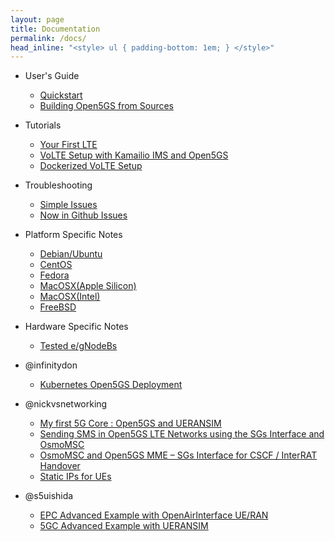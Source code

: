 ```yaml
---
layout: page
title: Documentation
permalink: /docs/
head_inline: "<style> ul { padding-bottom: 1em; } </style>"
---
```


- User's Guide
  - [Quickstart](guide/01-quickstart)
  - [Building Open5GS from Sources](guide/02-building-open5gs-from-sources)

- Tutorials
  - [Your First LTE](tutorial/01-your-first-lte)
  - [VoLTE Setup with Kamailio IMS and Open5GS](tutorial/02-VoLTE-setup)
  - [Dockerized VoLTE Setup](tutorial/03-VoLTE-dockerized)

- Troubleshooting
  - [Simple Issues](troubleshoot/01-simple-issues)
  - [Now in Github Issues](troubleshoot/02-now-in-github-issues)

- Platform Specific Notes
  - [Debian/Ubuntu](platform/01-debian-ubuntu)
  - [CentOS](platform/02-centos)
  - [Fedora](platform/03-fedora)
  - [MacOSX(Apple Silicon)](platform/05-macosx-apple-silicon)
  - [MacOSX(Intel)](platform/06-macosx-intel)
  - [FreeBSD](platform/07-freebsd)
  
- Hardware Specific Notes
  - [Tested e/gNodeBs](hardware/01-genodebs)
  
- @infinitydon
  - [Kubernetes Open5GS Deployment](https://dev.to/infinitydon/virtual-4g-simulation-using-kubernetes-and-gns3-3b7k?fbclid=IwAR1p99h13a-mCfejanbBQe0H0-jp5grXkn5mWf1WrTHf47UtegB2-UHGGZQ)

- @nickvsnetworking
  - [My first 5G Core : Open5GS and UERANSIM](http://nickvsnetworking.com/my-first-5g-core-open5gs-and-ueransim/)
  - [Sending SMS in Open5GS LTE Networks using the SGs Interface and OsmoMSC](https://nickvsnetworking.com/sending-sms-in-open5gs-lte-networks-using-the-sgs-interface-and-osmomsc-with-smsos/)
  - [OsmoMSC and Open5GS MME – SGs Interface for CSCF / InterRAT Handover](https://nickvsnetworking.com/osmomsc-and-open5gs-mme-sgs-interface-for-cscf-interran-handover/)
  - [Static IPs for UEs](http://nickvsnetworking.com/open5gs-epc-static-ip-addresses-for-ues-apns-subscribers/)

- @s5uishida
  - [EPC Advanced Example with OpenAirInterface UE/RAN](https://github.com/s5uishida/open5gs_epc_oai_sample_config)
  - [5GC Advanced Example with UERANSIM](https://github.com/s5uishida/open5gs_5gc_ueransim_sample_config)

